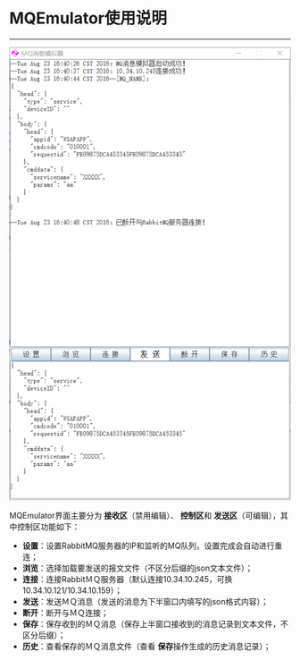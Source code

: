 MQEmulator使用说明
===
---
![MQEmulator](MQEmulator.PNG "MQEmulator")

MQEmulator界面主要分为 **接收区**（禁用编辑）、 **控制区**和 **发送区**（可编辑），其中控制区功能如下：

- **设置**：设置RabbitMQ服务器的IP和监听的MQ队列，设置完成会自动进行重连；
- **浏览**：选择加载要发送的报文文件（不区分后缀的json文本文件）；
- **连接**：连接RabbitＭＱ服务器（默认连接10.34.10.245，可换10.34.10.121/10.34.10.159）；
- **发送**：发送ＭＱ消息（发送的消息为下半窗口内填写的json格式内容）；
- **断开**：断开与ＭＱ连接；
- **保存**：保存收到的ＭＱ消息（保存上半窗口接收到的消息记录到文本文件，不区分后缀）；
- **历史**：查看保存的ＭＱ消息文件（查看 **保存**操作生成的历史消息记录）；